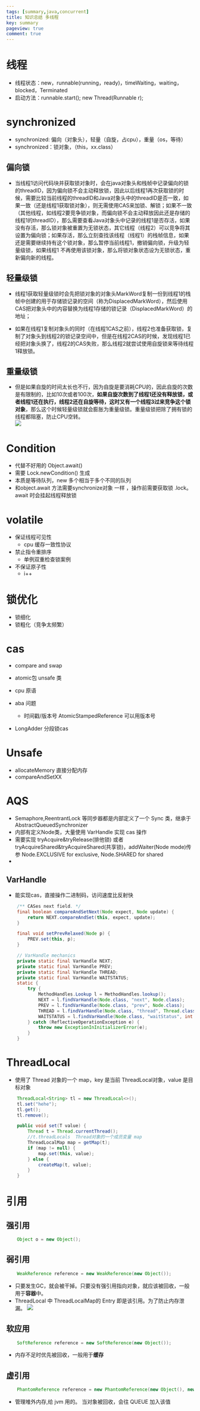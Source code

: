 ```yaml
---
tags: [summary,java,concurrent]
title: 知识总结 多线程
key: summary
pageview: true
comment: true
---
```

# 线程
+ 线程状态：new，runnable(running，ready)，timeWaiting，waiting，blocked，Terminated
+ 启动方法：runnable.start(); new Thread(Runnable r);

# synchronized
+ synchronized: 偏向（对象头），轻量（自旋，占cpu），重量（os，等待）
+ synchronized：锁对象，（this，xx.class）
## 偏向锁
+ 当线程1访问代码块并获取锁对象时，会在java对象头和栈帧中记录偏向的锁的threadID，因为偏向锁不会主动释放锁，因此以后线程1再次获取锁的时候，需要比较当前线程的threadID和Java对象头中的threadID是否一致，如果一致（还是线程1获取锁对象），则无需使用CAS来加锁、解锁；如果不一致（其他线程，如线程2要竞争锁对象，而偏向锁不会主动释放因此还是存储的线程1的threadID），那么需要查看Java对象头中记录的线程1是否存活，如果没有存活，那么锁对象被重置为无锁状态，其它线程（线程2）可以竞争将其设置为偏向锁；如果存活，那么立刻查找该线程（线程1）的栈帧信息，如果还是需要继续持有这个锁对象，那么暂停当前线程1，撤销偏向锁，升级为轻量级锁，如果线程1 不再使用该锁对象，那么将锁对象状态设为无锁状态，重新偏向新的线程。
## 轻量级锁
+ 线程1获取轻量级锁时会先把锁对象的对象头MarkWord复制一份到线程1的栈帧中创建的用于存储锁记录的空间（称为DisplacedMarkWord），然后使用CAS把对象头中的内容替换为线程1存储的锁记录（DisplacedMarkWord）的地址；
  
+ 如果在线程1复制对象头的同时（在线程1CAS之前），线程2也准备获取锁，复制了对象头到线程2的锁记录空间中，但是在线程2CAS的时候，发现线程1已经把对象头换了，线程2的CAS失败，那么线程2就尝试使用自旋锁来等待线程1释放锁。
## 重量级锁
+ 但是如果自旋的时间太长也不行，因为自旋是要消耗CPU的，因此自旋的次数是有限制的，比如10次或者100次，**如果自旋次数到了线程1还没有释放锁，或者线程1还在执行，线程2还在自旋等待，这时又有一个线程3过来竞争这个锁对象**，那么这个时候轻量级锁就会膨胀为重量级锁。重量级锁把除了拥有锁的线程都阻塞，防止CPU空转。  
![](https://cdn.jsdelivr.net/gh/logosty/picture/img/1605769268460-1605769268454.png)

# Condition
+ 代替不好用的 Object.await()
+ 需要 Lock.newCondition() 生成
+ 本质是等待队列，new 多个相当于多个不同的队列
+ 和object.await 方法需要synchronize对象 一样 ，操作前需要获取锁 .lock。 await 时会挂起线程释放锁

# volatile
+ 保证线程可见性
    + cpu 缓存一致性协议
+ 禁止指令重排序
    + 单例双重检查锁案例
+ 不保证原子性
    + i++    

# 锁优化
+ 锁细化
+ 锁粗化（竞争太频繁）

# cas
+ compare and swap
+ atomic包 unsafe 类
+ cpu 原语
+ aba 问题
    + 时间戳/版本号 AtomicStampedReference 可以用版本号
    
+ LongAdder 分段锁cas
    
# Unsafe
+ allocateMemory 直接分配内存
+ compareAndSetXX 



# AQS
* Semaphore,ReentrantLock 等同步器都是内部定义了一个 Sync 类，继承于 AbstractQueuedSynchronizer
* 内部有定义Node类，大量使用 VarHandle 实现 cas 操作
* 需要实现 tryAcquire&tryRelease(排他锁) 或者 tryAcquireShared&tryAcquireShared(共享锁)，addWaiter(Node mode)传参 Node.EXCLUSIVE for exclusive, Node.SHARED for shared
* 


## VarHandle
* 能实现cas，直接操作二进制码，访问速度比反射快
```java
    /** CASes next field. */
    final boolean compareAndSetNext(Node expect, Node update) {
        return NEXT.compareAndSet(this, expect, update);
    }

    final void setPrevRelaxed(Node p) {
        PREV.set(this, p);
    }

    // VarHandle mechanics
    private static final VarHandle NEXT;
    private static final VarHandle PREV;
    private static final VarHandle THREAD;
    private static final VarHandle WAITSTATUS;
    static {
        try {
            MethodHandles.Lookup l = MethodHandles.lookup();
            NEXT = l.findVarHandle(Node.class, "next", Node.class);
            PREV = l.findVarHandle(Node.class, "prev", Node.class);
            THREAD = l.findVarHandle(Node.class, "thread", Thread.class);
            WAITSTATUS = l.findVarHandle(Node.class, "waitStatus", int.class);
        } catch (ReflectiveOperationException e) {
            throw new ExceptionInInitializerError(e);
        }
    }
```

# ThreadLocal
* 使用了 Thread 对象的一个 map，key 是当前 ThreadLocal对象，value 是目标对象
```java
    ThreadLocal<String> tl = new ThreadLocal<>();
    tl.set("hehe");
    tl.get();
    tl.remove();
```
```java
    public void set(T value) {
        Thread t = Thread.currentThread();
        //t.threadLocals  Thread对象的一个成员变量 map
        ThreadLocalMap map = getMap(t); 
        if (map != null) {
            map.set(this, value);
        } else {
            createMap(t, value);
        }
    }
```

# 引用
## 强引用
```java
    Object o = new Object();
```
## 弱引用
```java
    WeakReference reference = new WeakReference(new Object());
```
* 只要发生GC，就会被干掉。只要没有强引用指向对象，就应该被回收，一般用于**容器**中。
* ThreadLocal 中 ThreadLocalMap的 Entry 即是该引用。为了防止内存泄漏。
![](https://cdn.jsdelivr.net/gh/logosty/picture/img/1605615769740-1605615769700.png)

## 软应用
```java
    SoftReference reference = new SoftReference(new Object());
```
* 内存不足时优先被回收，一般用于**缓存**

## 虚引用
```java
    PhantomReference reference = new PhantomReference(new Object(), new ReferenceQueue());
```
* 管理堆外内存,给 jvm 用的。 当对象被回收，会往 QUEUE 加入该值
